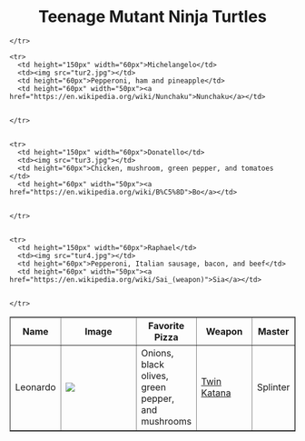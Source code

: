 <!DOCTYPE html>
<html lang="en">
<head>
  <title>My second exercise</title>
</head>
<body >
  <caption><h1 align="center">Teenage Mutant Ninja Turtles</h1></caption>
<table border="1" style="border-collapse: collapse;" cellpadding="10" align="center">
  <thead>
    <tr>
      <th >Name</th>
      <th>Image</th>
      <th>Favorite Pizza</th>
      <th>Weapon</th>
      <th>Master</th>
    </tr>
  </thead>
  <tbody>
    <tr>
      <td height="150px" width="60px">Leonardo</td>
      <td  width="130px"><img  src="t1.jpg"></td>
      <td height="60px">Onions, black olives, green pepper, and mushrooms
</td>
      <td height="60px" width="85px"><a href="https://en.wikipedia.org/wiki/Daish%C5%8D">Twin Katana</a></td>
      <td rowspan="4" >Splinter</td>
      
    </tr>
  
    <tr>
      <td height="150px" width="60px">Michelangelo</td>
      <td><img src="tur2.jpg"></td>
      <td height="60px">Pepperoni, ham and pineapple</td>
      <td height="60px" width="50px"><a href="https://en.wikipedia.org/wiki/Nunchaku">Nunchaku</a></td>
      
      
    </tr>
  
    
    <tr>
      <td height="150px" width="60px">Donatello</td>
      <td><img src="tur3.jpg"></td>
      <td height="60px">Chicken, mushroom, green pepper, and tomatoes </td>
      <td height="60px" width="50px"><a href="https://en.wikipedia.org/wiki/B%C5%8D">Bo</a></td>
      
      
    </tr>
  
    
    <tr>
      <td height="150px" width="60px">Raphael</td>
      <td><img src="tur4.jpg"></td>
      <td height="60px">Pepperoni, Italian sausage, bacon, and beef</td>
      <td height="60px" width="50px"><a href="https://en.wikipedia.org/wiki/Sai_(weapon)">Sia</a></td>
    
      
    </tr>
  </tbody>
</table>
</body>
</html>
